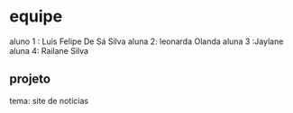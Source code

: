 # equipe
aluno 1 : Luis Felipe De Sá Silva 
aluna 2: leonarda Olanda 
aluna 3 :Jaylane
aluna 4: Railane Silva
## projeto
tema: site de notícias 
